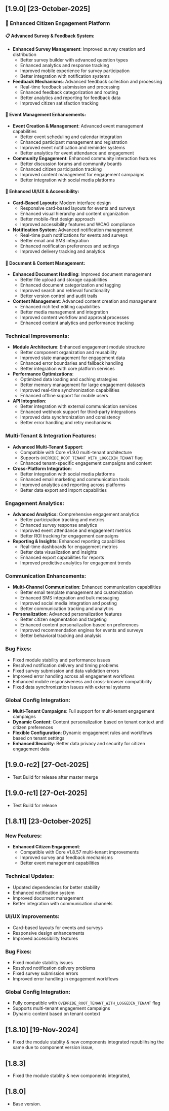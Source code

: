 
## [1.9.0] [23-October-2025]

### 🚀 Enhanced Citizen Engagement Platform

#### 📋 Advanced Survey & Feedback System:
- **Enhanced Survey Management**: Improved survey creation and distribution
  - Better survey builder with advanced question types
  - Enhanced analytics and response tracking
  - Improved mobile experience for survey participation
  - Better integration with notification systems
- **Feedback Mechanisms**: Advanced feedback collection and processing
  - Real-time feedback submission and processing
  - Enhanced feedback categorization and routing
  - Better analytics and reporting for feedback data
  - Improved citizen satisfaction tracking

#### 🎯 Event Management Enhancements:
- **Event Creation & Management**: Advanced event management capabilities
  - Better event scheduling and calendar integration
  - Enhanced participant management and registration
  - Improved event notification and reminder systems
  - Better analytics for event attendance and engagement
- **Community Engagement**: Enhanced community interaction features
  - Better discussion forums and community boards
  - Enhanced citizen participation tracking
  - Improved content management for engagement campaigns
  - Better integration with social media platforms

#### 📱 Enhanced UI/UX & Accessibility:
- **Card-Based Layouts**: Modern interface design
  - Responsive card-based layouts for events and surveys
  - Enhanced visual hierarchy and content organization
  - Better mobile-first design approach
  - Improved accessibility features and WCAG compliance
- **Notification System**: Advanced notification management
  - Real-time push notifications for events and surveys
  - Better email and SMS integration
  - Enhanced notification preferences and settings
  - Improved delivery tracking and analytics

#### 📄 Document & Content Management:
- **Enhanced Document Handling**: Improved document management
  - Better file upload and storage capabilities
  - Enhanced document categorization and tagging
  - Improved search and retrieval functionality
  - Better version control and audit trails
- **Content Management**: Advanced content creation and management
  - Enhanced rich text editing capabilities
  - Better media management and integration
  - Improved content workflow and approval processes
  - Enhanced content analytics and performance tracking

### Technical Improvements:
- **Module Architecture**: Enhanced engagement module structure
  - Better component organization and reusability
  - Improved state management for engagement data
  - Enhanced error boundaries and fallback handling
  - Better integration with core platform services
- **Performance Optimizations**: 
  - Optimized data loading and caching strategies
  - Better memory management for large engagement datasets
  - Improved real-time synchronization capabilities
  - Enhanced offline support for mobile users
- **API Integration**: 
  - Better integration with external communication services
  - Enhanced webhook support for third-party integrations
  - Improved data synchronization and consistency
  - Better error handling and retry mechanisms

### Multi-Tenant & Integration Features:
- **Advanced Multi-Tenant Support**: 
  - Compatible with Core v1.9.0 multi-tenant architecture
  - Supports `OVERRIDE_ROOT_TENANT_WITH_LOGGEDIN_TENANT` flag
  - Enhanced tenant-specific engagement campaigns and content
- **Cross-Platform Integration**: 
  - Better integration with social media platforms
  - Enhanced email marketing and communication tools
  - Improved analytics and reporting across platforms
  - Better data export and import capabilities

### Engagement Analytics:
- **Advanced Analytics**: Comprehensive engagement analytics
  - Better participation tracking and metrics
  - Enhanced survey response analytics
  - Improved event attendance and engagement metrics
  - Better ROI tracking for engagement campaigns
- **Reporting & Insights**: Enhanced reporting capabilities
  - Real-time dashboards for engagement metrics
  - Better data visualization and insights
  - Enhanced export capabilities for reports
  - Improved predictive analytics for engagement trends

### Communication Enhancements:
- **Multi-Channel Communication**: Enhanced communication capabilities
  - Better email template management and customization
  - Enhanced SMS integration and bulk messaging
  - Improved social media integration and posting
  - Better communication tracking and analytics
- **Personalization**: Advanced personalization features
  - Better citizen segmentation and targeting
  - Enhanced content personalization based on preferences
  - Improved recommendation engines for events and surveys
  - Better behavioral tracking and analysis

### Bug Fixes:
- Fixed module stability and performance issues
- Resolved notification delivery and timing problems
- Fixed survey submission and data validation errors
- Improved error handling across all engagement workflows
- Enhanced mobile responsiveness and cross-browser compatibility
- Fixed data synchronization issues with external systems

### Global Config Integration:
- **Multi-Tenant Campaigns**: Full support for multi-tenant engagement campaigns
- **Dynamic Content**: Content personalization based on tenant context and citizen preferences
- **Flexible Configuration**: Dynamic engagement rules and workflows based on tenant settings
- **Enhanced Security**: Better data privacy and security for citizen engagement data

## [1.9.0-rc2]  [27-Oct-2025]
- Test Build for release after master merge

## [1.9.0-rc1]  [27-Oct-2025]
- Test Build for release

## [1.8.11] [23-October-2025]

### New Features:
- **Enhanced Citizen Engagement**: 
  - Compatible with Core v1.8.57 multi-tenant improvements
  - Improved survey and feedback mechanisms
  - Better event management capabilities

### Technical Updates:
- Updated dependencies for better stability
- Enhanced notification system
- Improved document management
- Better integration with communication channels

### UI/UX Improvements:
- Card-based layouts for events and surveys
- Responsive design enhancements
- Improved accessibility features

### Bug Fixes:
- Fixed module stability issues
- Resolved notification delivery problems
- Fixed survey submission errors
- Improved error handling in engagement workflows

### Global Config Integration:
- Fully compatible with `OVERRIDE_ROOT_TENANT_WITH_LOGGEDIN_TENANT` flag
- Supports multi-tenant engagement campaigns
- Dynamic content based on tenant context

## [1.8.10]  [19-Nov-2024]
- Fixed the module stablity & new components integrated republihsing the same due to component version issue, 

## [1.8.3]
- Fixed the module stablity & new components integrated, 

## [1.8.0]
- Base version.
